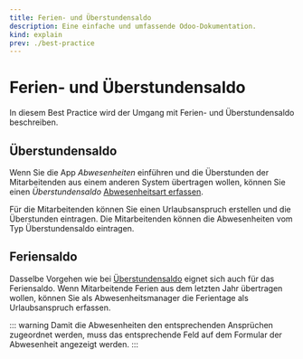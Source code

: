 ```yaml
---
title: Ferien- und Überstundensaldo
description: Eine einfache und umfassende Odoo-Dokumentation.
kind: explain
prev: ./best-practice
---
```

# Ferien- und Überstundensaldo

In diesem Best Practice wird der Umgang mit Ferien- und Überstundensaldo beschreiben.

## Überstundensaldo

Wenn Sie die App *Abwesenheiten* einführen und die Überstunden der Mitarbeitenden aus einem anderen System übertragen wollen, können Sie einen *Überstundensaldo* [Abwesenheitsart erfassen](HR%20Holidays.md#Abwesenheitsart%20erfassen).

Für die Mitarbeitenden können Sie einen Urlaubsanspruch erstellen und die Überstunden eintragen. Die Mitarbeitenden können die Abwesenheiten vom Typ Überstundensaldo eintragen.

## Feriensaldo

Dasselbe Vorgehen wie bei [Überstundensaldo](#Überstundensaldo) eignet sich auch für das Feriensaldo. Wenn Mitarbeitende Ferien aus dem letzten Jahr übertragen wollen, können Sie als Abwesenheitsmanager die Ferientage als Urlaubsanspruch erfassen.

::: warning
Damit die Abwesenheiten den entsprechenden Ansprüchen zugeordnet werden, muss das entsprechende Feld auf dem Formular der Abwesenheit angezeigt werden.
:::